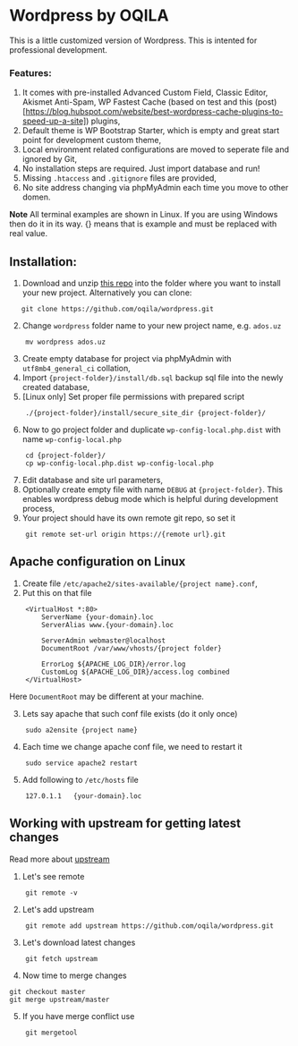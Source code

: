 # Wordpress by OQILA

This is a little customized version of Wordpress. This is intented for professional development.

### Features:

1. It comes with pre-installed Advanced Custom Field, Classic Editor, Akismet Anti-Spam, WP Fastest Cache (based on test and this (post)[https://blog.hubspot.com/website/best-wordpress-cache-plugins-to-speed-up-a-site]) plugins,
1. Default theme is WP Bootstrap Starter, which is empty and great start point for development custom theme,
1. Local environment related configurations are moved to seperate file and ignored by Git,
1. No installation steps are required. Just import database and run!
1. Missing `.htaccess` and `.gitignore` files are provided,
1. No site address changing via phpMyAdmin each time you move to other domen.

**Note** All terminal examples are shown in Linux. If you are using Windows then do it in its way. {} means that is example and must be replaced with real value.

## Installation:

1. Download and unzip [this repo](https://github.com/oqila/wordpress/archive/master.zip) into the folder where you want to install your new project. Alternatively you can clone:
```
   git clone https://github.com/oqila/wordpress.git
```
2. Change `wordpress` folder name to your new project name, e.g. `ados.uz`
```
    mv wordpress ados.uz
```
3. Create empty database for project via phpMyAdmin with `utf8mb4_general_ci` collation,
4. Import `{project-folder}/install/db.sql` backup sql file into the newly created database,
5. [Linux only] Set proper file permissions with prepared script
```
    ./{project-folder}/install/secure_site_dir {project-folder}/
```
6. Now to go project folder and duplicate `wp-config-local.php.dist` with name `wp-config-local.php`
```
    cd {project-folder}/
    cp wp-config-local.php.dist wp-config-local.php
```
7. Edit database and site url parameters,
8. Optionally create empty file with name `DEBUG` at `{project-folder}`. This enables wordpress debug mode which is helpful during development process,
9. Your project should have its own remote git repo, so set it
```
    git remote set-url origin https://{remote url}.git
```

## Apache configuration on Linux

1. Create file `/etc/apache2/sites-available/{project name}.conf`,
2. Put this on that file
```
    <VirtualHost *:80>
        ServerName {your-domain}.loc
        ServerAlias www.{your-domain}.loc

        ServerAdmin webmaster@localhost
        DocumentRoot /var/www/vhosts/{project folder}

        ErrorLog ${APACHE_LOG_DIR}/error.log
        CustomLog ${APACHE_LOG_DIR}/access.log combined
    </VirtualHost>
```
Here `DocumentRoot` may be different at your machine.

3. Lets say apache that such conf file exists (do it only once)
```
    sudo a2ensite {project name}
```
4. Each time we change apache conf file, we need to restart it
```
    sudo service apache2 restart
```
5. Add following to `/etc/hosts` file
```
    127.0.1.1   {your-domain}.loc
```

## Working with upstream for getting latest changes

Read more about [upstream](https://www.atlassian.com/git/tutorials/git-forks-and-upstreams)

1. Let's see remote
```
    git remote -v
```
2. Let's add upstream
```
    git remote add upstream https://github.com/oqila/wordpress.git
```
3. Let's download latest changes
```
    git fetch upstream
```
4. Now time to merge changes
```
git checkout master
git merge upstream/master
```
5. If you have merge conflict use
```
    git mergetool
````
